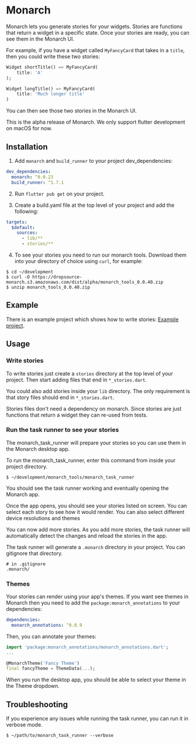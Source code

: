 # Monarch

Monarch lets you generate stories for your widgets. Stories are 
functions that return a widget in a specific state. Once your stories
are ready, you can see them in the Monarch UI.

For example, if you have a widget called `MyFancyCard` that takes in a `title`, 
then you could write these two stories:

```dart
Widget shortTitle() => MyFancyCard(
    title: 'A'
);

Widget longTitle() => MyFancyCard(
    title: 'Much longer title'
)
```

You can then see those two stories in the Monarch UI.

This is the alpha release of Monarch. We only support flutter 
development on macOS for now.

## Installation
1. Add `monarch` and `build_runner` to your project dev_dependencies:
```yaml
dev_dependencies:
  monarch: ^0.0.23
  build_runner: ^1.7.1
```

2. Run `flutter pub get` on your project.

3. Create a build.yaml file at the top level of your project and add the 
following:
```yaml
targets:
  $default:
    sources:
      - lib/**
      - stories/**
```

4. To see your stories you need to run our monarch tools. Download them into
your directory of choice using `curl`, for example:

```
$ cd ~/development
$ curl -O https://dropsource-monarch.s3.amazonaws.com/dist/alpha/monarch_tools_0.0.40.zip
$ unzip monarch_tools_0.0.40.zip
```

## Example
There is an example project which shows how to write stories: 
[Example project](https://github.com/Dropsource/monarch/tree/master/example).

## Usage

### Write stories
To write stories just create a `stories` directory at the top level of your 
project. Then start adding files that end in `*_stories.dart`.

You could also add stories inside your `lib` directory. The only requirement 
is that story files should end in `*_stories.dart`.

Stories files don't need a dependency on monarch. Since stories 
are just functions that return a widget they can re-used from tests.


### Run the task runner to see your stories
The monarch_task_runner will prepare your stories so you can use them in the 
Monarch desktop app.

To run the monarch_task_runner, enter this command from inside your project 
directory.
```
$ ~/development/monarch_tools/monarch_task_runner
```
You should see the task runner working and eventually opening the Monarch app.

Once the app opens, you should see your stories listed on screen. You can 
select each story to see how it would render. You can also select different 
device resolutions and themes

You can now add more stories. As you add more stories, the task runner will 
automatically detect the changes and reload the stories in the app.

The task runner will generate a `.monarch` directory in your project. You
can gitignore that directory.
```
# in .gitignore
.monarch/
```


### Themes
Your stories can render using your app's themes. If you want see themes in 
Monarch then you need to add the 
`package:monarch_annotations` to your dependencies:
```yaml
dependencies:
  monarch_annotations: ^0.0.9
``` 
Then, you can annotate your themes:
```dart
import 'package:monarch_annotations/monarch_annotations.dart';
...

@MonarchTheme('Fancy Theme')
final fancyTheme = ThemeData(...);
```
When you run the desktop app, you should be able to select your theme in the 
Theme dropdown.

## Troubleshooting
If you experience any issues while running the task runner, you can run it in 
verbose mode.
```
$ ~/path/to/monarch_task_runner --verbose
```

